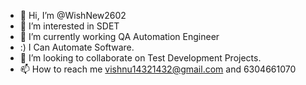 - 👋 Hi, I’m @WishNew2602
- 👀 I’m interested in SDET
- 🌱 I’m currently working QA Automation Engineer
- :) I Can Automate Software.
- 💞️ I’m looking to collaborate on Test Development Projects.
- 📫 How to reach me vishnu14321432@gmail.com and 6304661070

<!---
WishNew2602/WishNew2602 is a ✨ special ✨ repository because its `README.md` (this file) appears on your GitHub profile.
You can click the Preview link to take a look at your changes.
--->
